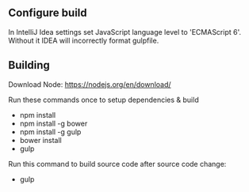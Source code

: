 ## Configure build

In IntelliJ Idea settings set JavaScript language level to 'ECMAScript 6'. Without it IDEA will incorrectly format gulpfile.

## Building

Download Node: https://nodejs.org/en/download/

Run these commands once to setup dependencies & build

- npm install
- npm install -g bower
- npm install -g gulp
- bower install
- gulp

Run this command to build source code after source code change:

- gulp
